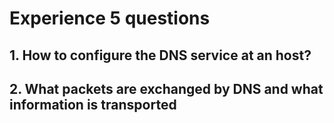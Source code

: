 # Experience 5 questions

## 1. How to configure the DNS service at an host?


## 2. What packets are exchanged by DNS and what information is transported

